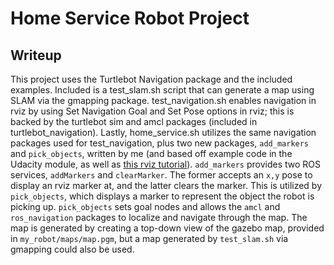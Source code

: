 # Home Service Robot Project

## Writeup

This project uses the Turtlebot Navigation package and the included examples. Included is a test_slam.sh script that can generate a map using SLAM via the gmapping package. test_navigation.sh enables navigation in rviz by using Set Navigation Goal and Set Pose options in rviz; this is backed by the turtlebot sim and amcl packages (included in turtlebot_navigation). Lastly, home_service.sh utilizes the same navigation packages used for test_navigation, plus two new packages, `add_markers` and `pick_objects`, written by me (and based off example code in the Udacity module, as well as [this rviz tutorial](http://wiki.ros.org/rviz/Tutorials/Markers%3A%20Basic%20Shapes#CA-ec360db7a27929a4bc2c02272b109ee0df9cd070_34)). `add_markers` provides two ROS services, `addMarkers` and `clearMarker`. The former accepts an `x,y` pose to display an rviz marker at, and the latter clears the marker. This is utilized by `pick_objects`, which displays a marker to represent the object the robot is picking up. `pick_objects` sets goal nodes and allows the `amcl` and `ros_navigation` packages to localize and navigate through the map. The map is generated by creating a top-down view of the gazebo map, provided in `my_robot/maps/map.pgm`, but a map generated by `test_slam.sh` via gmapping could also be used.
